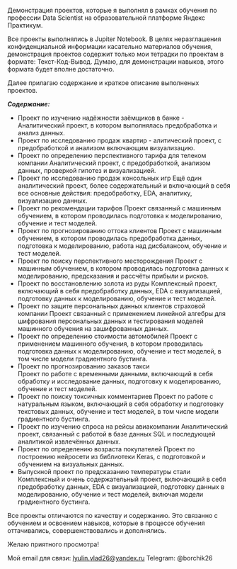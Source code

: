 
Демонстрация проектов, которые я выполнял в рамках обучения по профессии Data Scientist на образовательной платформе Яндекс Практикум.

Все проекты выполнялись в Jupiter Notebook. В целях неразглашения конфиденциальной информации касательно материалов обучения, демонстрация проектов содержит только мои тетрадки по проектам в формате: Текст-Код-Вывод. Думаю, для демонстрации навыков, этого формата будет вполне достаточно.

Далее прилагаю содержание и краткое описание выполненых проектов.

_**Содержание:**_

-   Проект по изучению надёжности заёмщиков в банке - Аналитический проект, в котором выполнялась предобработка и анализ данных.
-   Проект по исследованию продаж квартир - алитический проект, с предобработкой и анализом включающим визуализацию.
-   Проект по определению перспективного тарифа для телеком компании
    Аналитический проект, с предобработкой, анализом данных, проверкой гипотез и визуализацией.
-   Проект по исследованию продаж консольных игр 
    Ещё один аналитический проект, более содержательный и включающий в себя все основные действия: предобработку, EDA, аналитику, визуализацию данных.
-   Проект по рекомендации тарифов
    Проект связанный с машинным обучением, в котором проводилась подготовка к моделированию, обучение и тест моделей.
-   Проект по прогнозированию оттока клиентов
    Проект с машинным обучением, в котором проводилась предобработка данных, подготовка к моделированию, работа над дисбалансом, обучение и тест моделей.
-   Проект по поиску перспективного месторождения
    Проект с машинным обучением, в котором проводилась подготовка данных к моделированию, предсказания и рассчёты прибыли и рисков.
-   Проект по восстановлению золота из руды
    Комплексный проект, включающий в себя предобработку данных, EDA с визуализацией, подготовку данных к моделированию, обучение и тест моделей.
-   Проект по защите персональных данных клиентов страховой компании
    Проект связанный с применением линейной алгебры для шифрования персональных данных и тестирования моделей машинного обучения на зашифрованных данных.
-   Проект по определению стоимости автомобилей
    Проект с применением машинного обучения, в котором проводилась подготовка данных к моделированию, обучение и тест моделей, в том числе модели градиентного бустинга.
-   Проект по прогнозированию заказов такси  
    Проект по работе с временными данными, включающий в себя обработку и исследование данных, подготовку к моделированию, обучение и тест моделей.
-   Проект по поиску токсичных комментариев
    Проект по работе с натуральным языком, включающий в себя обработку и подготовку текстовых данных, обучение и тест моделей, в том числе модели градиентного бустинга.
-   Проект по изучению спроса на рейсы авиакомпании
    Аналитический проект, связанный с работой в базе данных SQL и последующей аналитикой извлечённых данных.
-   Проект по определению возраста покупателей
    Проект по построению нейросети из библиотеки Keras, с подготовкой и обучением на визуальных данных.
-   Выпускной проект по предсказанию температуры стали
    Комплексный и очень содержательный проект, включающий в себя предобработку данных, EDA с визуализацией, подготовку данных в моделированию, обучение и тест моделей, включая модели градиентного бустинга.

Все проекты отличаются по качеству и содержанию. Это связанно с обучением и освоением навыков, которые в процессе обучения оттачивались, совершенствовались и дополнялись.

Желаю приятного просмотра!

Мой email для связи:  lyulin.vlad26@yandex.ru
Telegram: @borchik26
